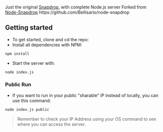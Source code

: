 Just the original [Snapdrop](https://github.com/RobinLinus/Snapdrop), with complete Node.js server
Forked from [Node-Snapdrop]([https://github.com/RobinLinus/Snapdrop](https://github.com/Bellisario/node-snapdrop)) https://github.com/Bellisario/node-snapdrop

## Getting started

- To get started, clone and cd the repo:
- Install all dependencies with NPM:

```bash
npm install
```

- Start the server with:

```bash
node index.js
```

### Public Run

- If you want to run in your public "sharable" IP instead of locally, you can use this command:

```bash
node index.js public
```

> Remember to check your IP Address using your OS command to see where you can access the server.
